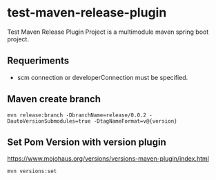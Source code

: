# test-maven-release-plugin

Test Maven Release Plugin Project is a multimodule maven spring boot project.

## Requeriments

* scm connection or developerConnection must be specified.

## Maven create branch

`mvn release:branch -DbranchName=release/0.0.2 -DautoVersionSubmodules=true -DtagNameFormat=v@{version} ` 

## Set Pom Version with version plugin
https://www.mojohaus.org/versions/versions-maven-plugin/index.html

`mvn versions:set  ` 

